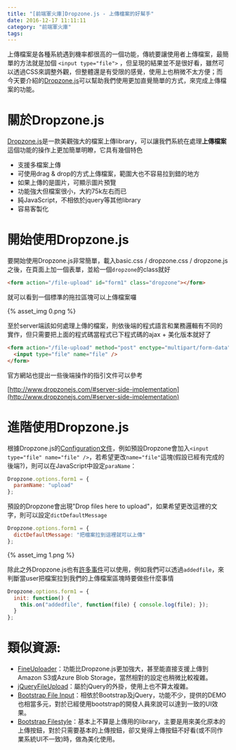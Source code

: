 ```yaml
---
title: "[前端軍火庫]Dropzone.js - 上傳檔案的好幫手"
date: 2016-12-17 11:11:11
category: "前端軍火庫"
tags:
---
```

上傳檔案是各種系統遇到機率都很高的一個功能，傳統要讓使用者上傳檔案，最簡單的方法就是加個 ` <input type="file"> ` ，但呈現的結果並不是很好看，雖然可以透過CSS來調整外觀，但整體還是有受限的感覺，使用上也稍微不太方便；而今天要介紹的[Dropzone.js](http://www.dropzonejs.com/)可以幫助我們使用更加直覺簡單的方式，來完成上傳檔案的功能。

<!-- more -->

# 關於Dropzone.js

[Dropzone.js](http://www.dropzonejs.com/)是一款美觀強大的檔案上傳library，可以讓我們系統在處理**上傳檔案**這個功能的操作上更加簡單明瞭，它具有幾個特色

*   支援多檔案上傳
*   可使用drag & drop的方式上傳檔案，範圍大也不容易拉到錯的地方
*   如果上傳的是圖片，可顯示圖片預覽
*   功能強大但檔案很小，大約75k左右而已
*   純JavaScript，不相依於jquery等其他library
*   容易客製化

# 開始使用Dropzone.js

要開始使用Dropzone.js非常簡單，載入basic.css / dropzone.css / dropzone.js之後，在頁面上加一個表單，並給一個`dropzone`的class就好

```html
<form action="/file-upload" id="form1" class="dropzone"></form>
```

就可以看到一個標準的拖拉區塊可以上傳檔案囉

{% asset_img 0.png %}

至於server端該如何處理上傳的檔案，則依後端的程式語言和業務邏輯有不同的實作，但只需要把上面的程式碼當程式已下程式碼的ajax + 美化版本就好了

```html
<form action="/file-upload" method="post" enctype="multipart/form-data">
  <input type="file" name="file" />
</form>
```

官方網站也提出一些後端操作的指引文件可以參考

[http://www.dropzonejs.com/#server-side-implementation](http://www.dropzonejs.com/#server-side-implementation)

# 進階使用Dropzone.js

根據Dropzone.js的[Configuration文件](http://www.dropzonejs.com/#configuration)，例如預設Dropzone會加入`<input type="file" name="file" />`，若希望更改`name="file"`這塊(假設已經有完成的後端?)，則可以在JavaScript中設定`paraName`：

```javascript
Dropzone.options.form1 = {
  paramName: "upload"
};
```

預設的Dropzone會出現"Drop files here to upload"，如果希望更改這裡的文字，則可以設定`dictDefaultMessage`

```javascript
Dropzone.options.form1 = {
  dictDefaultMessage: "把檔案拉到這裡就可以上傳"
};
```

{% asset_img 1.png %}

除此之外Dropzone.js也有[許多事件](http://www.dropzonejs.com/#events)可以使用，例如我們可以透過`addedfile`，來判斷當user把檔案拉到我們的上傳檔案區塊時要做些什麼事情

```javascript
Dropzone.options.form1 = {
  init: function() {
    this.on("addedfile", function(file) { console.log(file); });
  }
};
```

# 類似資源:

*   [FineUploader](http://fineuploader.com/)：功能比Dropzone.js更加強大，甚至能直接支援上傳到Amazon S3或Azure Blob Storage，當然相對的設定也稍微比較複雜。
*   [jQueryFileUpload](https://blueimp.github.io/jQuery-File-Upload/)：屬於jQuery的外掛，使用上也不算太複雜。
*   [Bootstrap File Input](http://plugins.krajee.com/file-input)：相依於Bootstrap及jQuery，功能不少，提供的DEMO也相當多元，對於已經使用bootstrap的開發人員來說可以達到一致的UI效果。
*   [Bootstrap Filestyle](http://markusslima.github.io/bootstrap-filestyle/)：基本上不算是上傳用的library，主要是用來美化原本的上傳按鈕，對於只需要基本的上傳按鈕，卻又覺得上傳按鈕不好看(或不同作業系統UI不一致)時，做為美化使用。